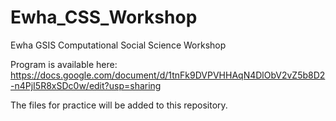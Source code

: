 # Ewha_CSS_Workshop
Ewha GSIS Computational Social Science Workshop

Program is available here: https://docs.google.com/document/d/1tnFk9DVPVHHAqN4DlObV2vZ5b8D2-n4PjI5R8xSDc0w/edit?usp=sharing

The files for practice will be added to this repository.
